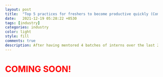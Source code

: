 ```yaml
---
layout: post
title:  "Top 5 practices for freshers to become productive quickly (Coming Soon)"
date:   2021-12-19 05:28:22 +0530
tags: [industry]
categories: industry
color: light
style: fill
comments: true
description: After having mentored 4 batches of interns over the last 2 years, there are certain patterns that I noticed.
---
```


<h1 style="color: red;">COMING SOON!</h1>